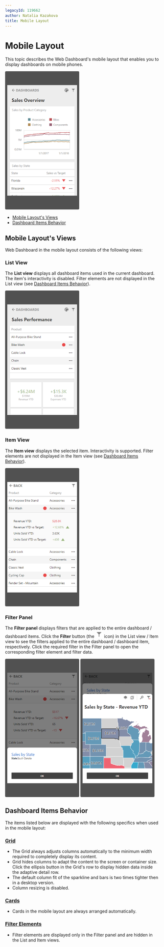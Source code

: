```yaml
---
legacyId: 119662
author: Natalia Kazakova
title: Mobile Layout
---
```

# Mobile Layout

This topic describes the Web Dashboard's mobile layout that enables you to display dashboards on mobile phones.

![WebDashboard_MobileLayout_Main](../../images/webdashboard_mobilelayout_main131711.png)

- [Mobile Layout's Views](#mobile-layouts-views)
- [Dashboard Items Behavior](#dashboard-items-behavior)


## Mobile Layout's Views

Web Dashboard in the mobile layout consists of the following views:

### List View

The **List view** displays all dashboard items used in the current dashboard. The item's interactivity is disabled. Filter elements are not displayed in the List view (see [Dashboard Items Behavior](#dashboard-items-behavior)).

![List View](../../images/wdd-mobileLayout-listView.png) 

### Item View
The **Item view** displays the selected item. Interactivity is supported. Filter elements are not displayed in the Item view (see [Dashboard Items Behavior](#dashboard-items-behavior)).

![Item View](../../images/wdd-mobileLayout-itemView.png)
### Filter Panel
The **Filter panel** displays filters that are applied to the entire dashboard / dashboard items. Click the **Filter** button (the ![](../../images/web-dashboard-item-caption-filters-icon.png) icon) in the List view / Item view to see the filters applied to the entire dashboard / dashboard item, respectively. Click the required filter in the Filter panel to open the corresponding filter element and filter data.

![Filter Panel](../../images/wdd-mobileLayout-filterPanel.png) ![Filter Element](../../images/wdd-mobileLayout-filterElement.png)

## Dashboard Items Behavior

The items listed below are displayed with the following specifics when used in the mobile layout:

### [Grid](dashboard-items/grid.md)

- The Grid always adjusts columns automatically to the minimum width required to completely display its content.
- Grid hides columns to adapt the content to the screen or container size. Click the ellipsis button in the Grid's row to display hidden data inside the adaptive detail row.
- The default column fit of the sparkline and bars is two times tighter then in a desktop version.
- Column resizing is disabled.

### [Cards](dashboard-items/cards.md)

- Cards in the mobile layout are always arranged automatically.

### [Filter Elements](dashboard-items/filter-elements.md)

- Filter elements are displayed only in the Filter panel and are hidden in the List and Item views.

